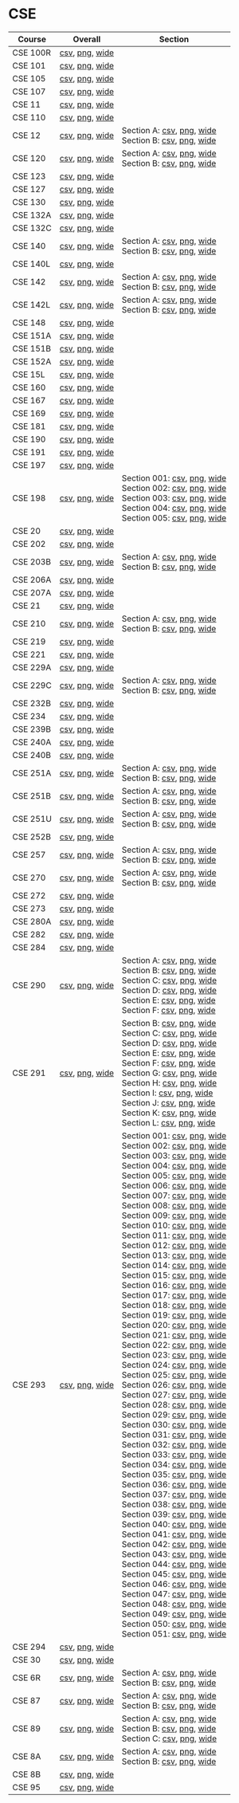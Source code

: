# CSE

| Course | Overall | Section |
| ------ | ------- | ------- |
| CSE 100R | [csv](https://github.com/UCSD-Historical-Enrollment-Data/2024Winter/blob/main/overall/CSE%20100R.csv), [png](https://raw.githubusercontent.com/UCSD-Historical-Enrollment-Data/2024Winter/main/plot_overall/CSE%20100R.png), [wide](https://raw.githubusercontent.com/UCSD-Historical-Enrollment-Data/2024Winter/main/plot_overall_wide/CSE%20100R.png) |  |
| CSE 101 | [csv](https://github.com/UCSD-Historical-Enrollment-Data/2024Winter/blob/main/overall/CSE%20101.csv), [png](https://raw.githubusercontent.com/UCSD-Historical-Enrollment-Data/2024Winter/main/plot_overall/CSE%20101.png), [wide](https://raw.githubusercontent.com/UCSD-Historical-Enrollment-Data/2024Winter/main/plot_overall_wide/CSE%20101.png) |  |
| CSE 105 | [csv](https://github.com/UCSD-Historical-Enrollment-Data/2024Winter/blob/main/overall/CSE%20105.csv), [png](https://raw.githubusercontent.com/UCSD-Historical-Enrollment-Data/2024Winter/main/plot_overall/CSE%20105.png), [wide](https://raw.githubusercontent.com/UCSD-Historical-Enrollment-Data/2024Winter/main/plot_overall_wide/CSE%20105.png) |  |
| CSE 107 | [csv](https://github.com/UCSD-Historical-Enrollment-Data/2024Winter/blob/main/overall/CSE%20107.csv), [png](https://raw.githubusercontent.com/UCSD-Historical-Enrollment-Data/2024Winter/main/plot_overall/CSE%20107.png), [wide](https://raw.githubusercontent.com/UCSD-Historical-Enrollment-Data/2024Winter/main/plot_overall_wide/CSE%20107.png) |  |
| CSE 11 | [csv](https://github.com/UCSD-Historical-Enrollment-Data/2024Winter/blob/main/overall/CSE%2011.csv), [png](https://raw.githubusercontent.com/UCSD-Historical-Enrollment-Data/2024Winter/main/plot_overall/CSE%2011.png), [wide](https://raw.githubusercontent.com/UCSD-Historical-Enrollment-Data/2024Winter/main/plot_overall_wide/CSE%2011.png) |  |
| CSE 110 | [csv](https://github.com/UCSD-Historical-Enrollment-Data/2024Winter/blob/main/overall/CSE%20110.csv), [png](https://raw.githubusercontent.com/UCSD-Historical-Enrollment-Data/2024Winter/main/plot_overall/CSE%20110.png), [wide](https://raw.githubusercontent.com/UCSD-Historical-Enrollment-Data/2024Winter/main/plot_overall_wide/CSE%20110.png) |  |
| CSE 12 | [csv](https://github.com/UCSD-Historical-Enrollment-Data/2024Winter/blob/main/overall/CSE%2012.csv), [png](https://raw.githubusercontent.com/UCSD-Historical-Enrollment-Data/2024Winter/main/plot_overall/CSE%2012.png), [wide](https://raw.githubusercontent.com/UCSD-Historical-Enrollment-Data/2024Winter/main/plot_overall_wide/CSE%2012.png) | Section A: [csv](https://github.com/UCSD-Historical-Enrollment-Data/2024Winter/blob/main/section/CSE%2012_A.csv), [png](https://raw.githubusercontent.com/UCSD-Historical-Enrollment-Data/2024Winter/main/plot_section/CSE%2012_A.png), [wide](https://raw.githubusercontent.com/UCSD-Historical-Enrollment-Data/2024Winter/main/plot_section_wide/CSE%2012_A.png)<br>Section B: [csv](https://github.com/UCSD-Historical-Enrollment-Data/2024Winter/blob/main/section/CSE%2012_B.csv), [png](https://raw.githubusercontent.com/UCSD-Historical-Enrollment-Data/2024Winter/main/plot_section/CSE%2012_B.png), [wide](https://raw.githubusercontent.com/UCSD-Historical-Enrollment-Data/2024Winter/main/plot_section_wide/CSE%2012_B.png) |
| CSE 120 | [csv](https://github.com/UCSD-Historical-Enrollment-Data/2024Winter/blob/main/overall/CSE%20120.csv), [png](https://raw.githubusercontent.com/UCSD-Historical-Enrollment-Data/2024Winter/main/plot_overall/CSE%20120.png), [wide](https://raw.githubusercontent.com/UCSD-Historical-Enrollment-Data/2024Winter/main/plot_overall_wide/CSE%20120.png) | Section A: [csv](https://github.com/UCSD-Historical-Enrollment-Data/2024Winter/blob/main/section/CSE%20120_A.csv), [png](https://raw.githubusercontent.com/UCSD-Historical-Enrollment-Data/2024Winter/main/plot_section/CSE%20120_A.png), [wide](https://raw.githubusercontent.com/UCSD-Historical-Enrollment-Data/2024Winter/main/plot_section_wide/CSE%20120_A.png)<br>Section B: [csv](https://github.com/UCSD-Historical-Enrollment-Data/2024Winter/blob/main/section/CSE%20120_B.csv), [png](https://raw.githubusercontent.com/UCSD-Historical-Enrollment-Data/2024Winter/main/plot_section/CSE%20120_B.png), [wide](https://raw.githubusercontent.com/UCSD-Historical-Enrollment-Data/2024Winter/main/plot_section_wide/CSE%20120_B.png) |
| CSE 123 | [csv](https://github.com/UCSD-Historical-Enrollment-Data/2024Winter/blob/main/overall/CSE%20123.csv), [png](https://raw.githubusercontent.com/UCSD-Historical-Enrollment-Data/2024Winter/main/plot_overall/CSE%20123.png), [wide](https://raw.githubusercontent.com/UCSD-Historical-Enrollment-Data/2024Winter/main/plot_overall_wide/CSE%20123.png) |  |
| CSE 127 | [csv](https://github.com/UCSD-Historical-Enrollment-Data/2024Winter/blob/main/overall/CSE%20127.csv), [png](https://raw.githubusercontent.com/UCSD-Historical-Enrollment-Data/2024Winter/main/plot_overall/CSE%20127.png), [wide](https://raw.githubusercontent.com/UCSD-Historical-Enrollment-Data/2024Winter/main/plot_overall_wide/CSE%20127.png) |  |
| CSE 130 | [csv](https://github.com/UCSD-Historical-Enrollment-Data/2024Winter/blob/main/overall/CSE%20130.csv), [png](https://raw.githubusercontent.com/UCSD-Historical-Enrollment-Data/2024Winter/main/plot_overall/CSE%20130.png), [wide](https://raw.githubusercontent.com/UCSD-Historical-Enrollment-Data/2024Winter/main/plot_overall_wide/CSE%20130.png) |  |
| CSE 132A | [csv](https://github.com/UCSD-Historical-Enrollment-Data/2024Winter/blob/main/overall/CSE%20132A.csv), [png](https://raw.githubusercontent.com/UCSD-Historical-Enrollment-Data/2024Winter/main/plot_overall/CSE%20132A.png), [wide](https://raw.githubusercontent.com/UCSD-Historical-Enrollment-Data/2024Winter/main/plot_overall_wide/CSE%20132A.png) |  |
| CSE 132C | [csv](https://github.com/UCSD-Historical-Enrollment-Data/2024Winter/blob/main/overall/CSE%20132C.csv), [png](https://raw.githubusercontent.com/UCSD-Historical-Enrollment-Data/2024Winter/main/plot_overall/CSE%20132C.png), [wide](https://raw.githubusercontent.com/UCSD-Historical-Enrollment-Data/2024Winter/main/plot_overall_wide/CSE%20132C.png) |  |
| CSE 140 | [csv](https://github.com/UCSD-Historical-Enrollment-Data/2024Winter/blob/main/overall/CSE%20140.csv), [png](https://raw.githubusercontent.com/UCSD-Historical-Enrollment-Data/2024Winter/main/plot_overall/CSE%20140.png), [wide](https://raw.githubusercontent.com/UCSD-Historical-Enrollment-Data/2024Winter/main/plot_overall_wide/CSE%20140.png) | Section A: [csv](https://github.com/UCSD-Historical-Enrollment-Data/2024Winter/blob/main/section/CSE%20140_A.csv), [png](https://raw.githubusercontent.com/UCSD-Historical-Enrollment-Data/2024Winter/main/plot_section/CSE%20140_A.png), [wide](https://raw.githubusercontent.com/UCSD-Historical-Enrollment-Data/2024Winter/main/plot_section_wide/CSE%20140_A.png)<br>Section B: [csv](https://github.com/UCSD-Historical-Enrollment-Data/2024Winter/blob/main/section/CSE%20140_B.csv), [png](https://raw.githubusercontent.com/UCSD-Historical-Enrollment-Data/2024Winter/main/plot_section/CSE%20140_B.png), [wide](https://raw.githubusercontent.com/UCSD-Historical-Enrollment-Data/2024Winter/main/plot_section_wide/CSE%20140_B.png) |
| CSE 140L | [csv](https://github.com/UCSD-Historical-Enrollment-Data/2024Winter/blob/main/overall/CSE%20140L.csv), [png](https://raw.githubusercontent.com/UCSD-Historical-Enrollment-Data/2024Winter/main/plot_overall/CSE%20140L.png), [wide](https://raw.githubusercontent.com/UCSD-Historical-Enrollment-Data/2024Winter/main/plot_overall_wide/CSE%20140L.png) |  |
| CSE 142 | [csv](https://github.com/UCSD-Historical-Enrollment-Data/2024Winter/blob/main/overall/CSE%20142.csv), [png](https://raw.githubusercontent.com/UCSD-Historical-Enrollment-Data/2024Winter/main/plot_overall/CSE%20142.png), [wide](https://raw.githubusercontent.com/UCSD-Historical-Enrollment-Data/2024Winter/main/plot_overall_wide/CSE%20142.png) | Section A: [csv](https://github.com/UCSD-Historical-Enrollment-Data/2024Winter/blob/main/section/CSE%20142_A.csv), [png](https://raw.githubusercontent.com/UCSD-Historical-Enrollment-Data/2024Winter/main/plot_section/CSE%20142_A.png), [wide](https://raw.githubusercontent.com/UCSD-Historical-Enrollment-Data/2024Winter/main/plot_section_wide/CSE%20142_A.png)<br>Section B: [csv](https://github.com/UCSD-Historical-Enrollment-Data/2024Winter/blob/main/section/CSE%20142_B.csv), [png](https://raw.githubusercontent.com/UCSD-Historical-Enrollment-Data/2024Winter/main/plot_section/CSE%20142_B.png), [wide](https://raw.githubusercontent.com/UCSD-Historical-Enrollment-Data/2024Winter/main/plot_section_wide/CSE%20142_B.png) |
| CSE 142L | [csv](https://github.com/UCSD-Historical-Enrollment-Data/2024Winter/blob/main/overall/CSE%20142L.csv), [png](https://raw.githubusercontent.com/UCSD-Historical-Enrollment-Data/2024Winter/main/plot_overall/CSE%20142L.png), [wide](https://raw.githubusercontent.com/UCSD-Historical-Enrollment-Data/2024Winter/main/plot_overall_wide/CSE%20142L.png) | Section A: [csv](https://github.com/UCSD-Historical-Enrollment-Data/2024Winter/blob/main/section/CSE%20142L_A.csv), [png](https://raw.githubusercontent.com/UCSD-Historical-Enrollment-Data/2024Winter/main/plot_section/CSE%20142L_A.png), [wide](https://raw.githubusercontent.com/UCSD-Historical-Enrollment-Data/2024Winter/main/plot_section_wide/CSE%20142L_A.png)<br>Section B: [csv](https://github.com/UCSD-Historical-Enrollment-Data/2024Winter/blob/main/section/CSE%20142L_B.csv), [png](https://raw.githubusercontent.com/UCSD-Historical-Enrollment-Data/2024Winter/main/plot_section/CSE%20142L_B.png), [wide](https://raw.githubusercontent.com/UCSD-Historical-Enrollment-Data/2024Winter/main/plot_section_wide/CSE%20142L_B.png) |
| CSE 148 | [csv](https://github.com/UCSD-Historical-Enrollment-Data/2024Winter/blob/main/overall/CSE%20148.csv), [png](https://raw.githubusercontent.com/UCSD-Historical-Enrollment-Data/2024Winter/main/plot_overall/CSE%20148.png), [wide](https://raw.githubusercontent.com/UCSD-Historical-Enrollment-Data/2024Winter/main/plot_overall_wide/CSE%20148.png) |  |
| CSE 151A | [csv](https://github.com/UCSD-Historical-Enrollment-Data/2024Winter/blob/main/overall/CSE%20151A.csv), [png](https://raw.githubusercontent.com/UCSD-Historical-Enrollment-Data/2024Winter/main/plot_overall/CSE%20151A.png), [wide](https://raw.githubusercontent.com/UCSD-Historical-Enrollment-Data/2024Winter/main/plot_overall_wide/CSE%20151A.png) |  |
| CSE 151B | [csv](https://github.com/UCSD-Historical-Enrollment-Data/2024Winter/blob/main/overall/CSE%20151B.csv), [png](https://raw.githubusercontent.com/UCSD-Historical-Enrollment-Data/2024Winter/main/plot_overall/CSE%20151B.png), [wide](https://raw.githubusercontent.com/UCSD-Historical-Enrollment-Data/2024Winter/main/plot_overall_wide/CSE%20151B.png) |  |
| CSE 152A | [csv](https://github.com/UCSD-Historical-Enrollment-Data/2024Winter/blob/main/overall/CSE%20152A.csv), [png](https://raw.githubusercontent.com/UCSD-Historical-Enrollment-Data/2024Winter/main/plot_overall/CSE%20152A.png), [wide](https://raw.githubusercontent.com/UCSD-Historical-Enrollment-Data/2024Winter/main/plot_overall_wide/CSE%20152A.png) |  |
| CSE 15L | [csv](https://github.com/UCSD-Historical-Enrollment-Data/2024Winter/blob/main/overall/CSE%2015L.csv), [png](https://raw.githubusercontent.com/UCSD-Historical-Enrollment-Data/2024Winter/main/plot_overall/CSE%2015L.png), [wide](https://raw.githubusercontent.com/UCSD-Historical-Enrollment-Data/2024Winter/main/plot_overall_wide/CSE%2015L.png) |  |
| CSE 160 | [csv](https://github.com/UCSD-Historical-Enrollment-Data/2024Winter/blob/main/overall/CSE%20160.csv), [png](https://raw.githubusercontent.com/UCSD-Historical-Enrollment-Data/2024Winter/main/plot_overall/CSE%20160.png), [wide](https://raw.githubusercontent.com/UCSD-Historical-Enrollment-Data/2024Winter/main/plot_overall_wide/CSE%20160.png) |  |
| CSE 167 | [csv](https://github.com/UCSD-Historical-Enrollment-Data/2024Winter/blob/main/overall/CSE%20167.csv), [png](https://raw.githubusercontent.com/UCSD-Historical-Enrollment-Data/2024Winter/main/plot_overall/CSE%20167.png), [wide](https://raw.githubusercontent.com/UCSD-Historical-Enrollment-Data/2024Winter/main/plot_overall_wide/CSE%20167.png) |  |
| CSE 169 | [csv](https://github.com/UCSD-Historical-Enrollment-Data/2024Winter/blob/main/overall/CSE%20169.csv), [png](https://raw.githubusercontent.com/UCSD-Historical-Enrollment-Data/2024Winter/main/plot_overall/CSE%20169.png), [wide](https://raw.githubusercontent.com/UCSD-Historical-Enrollment-Data/2024Winter/main/plot_overall_wide/CSE%20169.png) |  |
| CSE 181 | [csv](https://github.com/UCSD-Historical-Enrollment-Data/2024Winter/blob/main/overall/CSE%20181.csv), [png](https://raw.githubusercontent.com/UCSD-Historical-Enrollment-Data/2024Winter/main/plot_overall/CSE%20181.png), [wide](https://raw.githubusercontent.com/UCSD-Historical-Enrollment-Data/2024Winter/main/plot_overall_wide/CSE%20181.png) |  |
| CSE 190 | [csv](https://github.com/UCSD-Historical-Enrollment-Data/2024Winter/blob/main/overall/CSE%20190.csv), [png](https://raw.githubusercontent.com/UCSD-Historical-Enrollment-Data/2024Winter/main/plot_overall/CSE%20190.png), [wide](https://raw.githubusercontent.com/UCSD-Historical-Enrollment-Data/2024Winter/main/plot_overall_wide/CSE%20190.png) |  |
| CSE 191 | [csv](https://github.com/UCSD-Historical-Enrollment-Data/2024Winter/blob/main/overall/CSE%20191.csv), [png](https://raw.githubusercontent.com/UCSD-Historical-Enrollment-Data/2024Winter/main/plot_overall/CSE%20191.png), [wide](https://raw.githubusercontent.com/UCSD-Historical-Enrollment-Data/2024Winter/main/plot_overall_wide/CSE%20191.png) |  |
| CSE 197 | [csv](https://github.com/UCSD-Historical-Enrollment-Data/2024Winter/blob/main/overall/CSE%20197.csv), [png](https://raw.githubusercontent.com/UCSD-Historical-Enrollment-Data/2024Winter/main/plot_overall/CSE%20197.png), [wide](https://raw.githubusercontent.com/UCSD-Historical-Enrollment-Data/2024Winter/main/plot_overall_wide/CSE%20197.png) |  |
| CSE 198 | [csv](https://github.com/UCSD-Historical-Enrollment-Data/2024Winter/blob/main/overall/CSE%20198.csv), [png](https://raw.githubusercontent.com/UCSD-Historical-Enrollment-Data/2024Winter/main/plot_overall/CSE%20198.png), [wide](https://raw.githubusercontent.com/UCSD-Historical-Enrollment-Data/2024Winter/main/plot_overall_wide/CSE%20198.png) | Section 001: [csv](https://github.com/UCSD-Historical-Enrollment-Data/2024Winter/blob/main/section/CSE%20198_001.csv), [png](https://raw.githubusercontent.com/UCSD-Historical-Enrollment-Data/2024Winter/main/plot_section/CSE%20198_001.png), [wide](https://raw.githubusercontent.com/UCSD-Historical-Enrollment-Data/2024Winter/main/plot_section_wide/CSE%20198_001.png)<br>Section 002: [csv](https://github.com/UCSD-Historical-Enrollment-Data/2024Winter/blob/main/section/CSE%20198_002.csv), [png](https://raw.githubusercontent.com/UCSD-Historical-Enrollment-Data/2024Winter/main/plot_section/CSE%20198_002.png), [wide](https://raw.githubusercontent.com/UCSD-Historical-Enrollment-Data/2024Winter/main/plot_section_wide/CSE%20198_002.png)<br>Section 003: [csv](https://github.com/UCSD-Historical-Enrollment-Data/2024Winter/blob/main/section/CSE%20198_003.csv), [png](https://raw.githubusercontent.com/UCSD-Historical-Enrollment-Data/2024Winter/main/plot_section/CSE%20198_003.png), [wide](https://raw.githubusercontent.com/UCSD-Historical-Enrollment-Data/2024Winter/main/plot_section_wide/CSE%20198_003.png)<br>Section 004: [csv](https://github.com/UCSD-Historical-Enrollment-Data/2024Winter/blob/main/section/CSE%20198_004.csv), [png](https://raw.githubusercontent.com/UCSD-Historical-Enrollment-Data/2024Winter/main/plot_section/CSE%20198_004.png), [wide](https://raw.githubusercontent.com/UCSD-Historical-Enrollment-Data/2024Winter/main/plot_section_wide/CSE%20198_004.png)<br>Section 005: [csv](https://github.com/UCSD-Historical-Enrollment-Data/2024Winter/blob/main/section/CSE%20198_005.csv), [png](https://raw.githubusercontent.com/UCSD-Historical-Enrollment-Data/2024Winter/main/plot_section/CSE%20198_005.png), [wide](https://raw.githubusercontent.com/UCSD-Historical-Enrollment-Data/2024Winter/main/plot_section_wide/CSE%20198_005.png) |
| CSE 20 | [csv](https://github.com/UCSD-Historical-Enrollment-Data/2024Winter/blob/main/overall/CSE%2020.csv), [png](https://raw.githubusercontent.com/UCSD-Historical-Enrollment-Data/2024Winter/main/plot_overall/CSE%2020.png), [wide](https://raw.githubusercontent.com/UCSD-Historical-Enrollment-Data/2024Winter/main/plot_overall_wide/CSE%2020.png) |  |
| CSE 202 | [csv](https://github.com/UCSD-Historical-Enrollment-Data/2024Winter/blob/main/overall/CSE%20202.csv), [png](https://raw.githubusercontent.com/UCSD-Historical-Enrollment-Data/2024Winter/main/plot_overall/CSE%20202.png), [wide](https://raw.githubusercontent.com/UCSD-Historical-Enrollment-Data/2024Winter/main/plot_overall_wide/CSE%20202.png) |  |
| CSE 203B | [csv](https://github.com/UCSD-Historical-Enrollment-Data/2024Winter/blob/main/overall/CSE%20203B.csv), [png](https://raw.githubusercontent.com/UCSD-Historical-Enrollment-Data/2024Winter/main/plot_overall/CSE%20203B.png), [wide](https://raw.githubusercontent.com/UCSD-Historical-Enrollment-Data/2024Winter/main/plot_overall_wide/CSE%20203B.png) | Section A: [csv](https://github.com/UCSD-Historical-Enrollment-Data/2024Winter/blob/main/section/CSE%20203B_A.csv), [png](https://raw.githubusercontent.com/UCSD-Historical-Enrollment-Data/2024Winter/main/plot_section/CSE%20203B_A.png), [wide](https://raw.githubusercontent.com/UCSD-Historical-Enrollment-Data/2024Winter/main/plot_section_wide/CSE%20203B_A.png)<br>Section B: [csv](https://github.com/UCSD-Historical-Enrollment-Data/2024Winter/blob/main/section/CSE%20203B_B.csv), [png](https://raw.githubusercontent.com/UCSD-Historical-Enrollment-Data/2024Winter/main/plot_section/CSE%20203B_B.png), [wide](https://raw.githubusercontent.com/UCSD-Historical-Enrollment-Data/2024Winter/main/plot_section_wide/CSE%20203B_B.png) |
| CSE 206A | [csv](https://github.com/UCSD-Historical-Enrollment-Data/2024Winter/blob/main/overall/CSE%20206A.csv), [png](https://raw.githubusercontent.com/UCSD-Historical-Enrollment-Data/2024Winter/main/plot_overall/CSE%20206A.png), [wide](https://raw.githubusercontent.com/UCSD-Historical-Enrollment-Data/2024Winter/main/plot_overall_wide/CSE%20206A.png) |  |
| CSE 207A | [csv](https://github.com/UCSD-Historical-Enrollment-Data/2024Winter/blob/main/overall/CSE%20207A.csv), [png](https://raw.githubusercontent.com/UCSD-Historical-Enrollment-Data/2024Winter/main/plot_overall/CSE%20207A.png), [wide](https://raw.githubusercontent.com/UCSD-Historical-Enrollment-Data/2024Winter/main/plot_overall_wide/CSE%20207A.png) |  |
| CSE 21 | [csv](https://github.com/UCSD-Historical-Enrollment-Data/2024Winter/blob/main/overall/CSE%2021.csv), [png](https://raw.githubusercontent.com/UCSD-Historical-Enrollment-Data/2024Winter/main/plot_overall/CSE%2021.png), [wide](https://raw.githubusercontent.com/UCSD-Historical-Enrollment-Data/2024Winter/main/plot_overall_wide/CSE%2021.png) |  |
| CSE 210 | [csv](https://github.com/UCSD-Historical-Enrollment-Data/2024Winter/blob/main/overall/CSE%20210.csv), [png](https://raw.githubusercontent.com/UCSD-Historical-Enrollment-Data/2024Winter/main/plot_overall/CSE%20210.png), [wide](https://raw.githubusercontent.com/UCSD-Historical-Enrollment-Data/2024Winter/main/plot_overall_wide/CSE%20210.png) | Section A: [csv](https://github.com/UCSD-Historical-Enrollment-Data/2024Winter/blob/main/section/CSE%20210_A.csv), [png](https://raw.githubusercontent.com/UCSD-Historical-Enrollment-Data/2024Winter/main/plot_section/CSE%20210_A.png), [wide](https://raw.githubusercontent.com/UCSD-Historical-Enrollment-Data/2024Winter/main/plot_section_wide/CSE%20210_A.png)<br>Section B: [csv](https://github.com/UCSD-Historical-Enrollment-Data/2024Winter/blob/main/section/CSE%20210_B.csv), [png](https://raw.githubusercontent.com/UCSD-Historical-Enrollment-Data/2024Winter/main/plot_section/CSE%20210_B.png), [wide](https://raw.githubusercontent.com/UCSD-Historical-Enrollment-Data/2024Winter/main/plot_section_wide/CSE%20210_B.png) |
| CSE 219 | [csv](https://github.com/UCSD-Historical-Enrollment-Data/2024Winter/blob/main/overall/CSE%20219.csv), [png](https://raw.githubusercontent.com/UCSD-Historical-Enrollment-Data/2024Winter/main/plot_overall/CSE%20219.png), [wide](https://raw.githubusercontent.com/UCSD-Historical-Enrollment-Data/2024Winter/main/plot_overall_wide/CSE%20219.png) |  |
| CSE 221 | [csv](https://github.com/UCSD-Historical-Enrollment-Data/2024Winter/blob/main/overall/CSE%20221.csv), [png](https://raw.githubusercontent.com/UCSD-Historical-Enrollment-Data/2024Winter/main/plot_overall/CSE%20221.png), [wide](https://raw.githubusercontent.com/UCSD-Historical-Enrollment-Data/2024Winter/main/plot_overall_wide/CSE%20221.png) |  |
| CSE 229A | [csv](https://github.com/UCSD-Historical-Enrollment-Data/2024Winter/blob/main/overall/CSE%20229A.csv), [png](https://raw.githubusercontent.com/UCSD-Historical-Enrollment-Data/2024Winter/main/plot_overall/CSE%20229A.png), [wide](https://raw.githubusercontent.com/UCSD-Historical-Enrollment-Data/2024Winter/main/plot_overall_wide/CSE%20229A.png) |  |
| CSE 229C | [csv](https://github.com/UCSD-Historical-Enrollment-Data/2024Winter/blob/main/overall/CSE%20229C.csv), [png](https://raw.githubusercontent.com/UCSD-Historical-Enrollment-Data/2024Winter/main/plot_overall/CSE%20229C.png), [wide](https://raw.githubusercontent.com/UCSD-Historical-Enrollment-Data/2024Winter/main/plot_overall_wide/CSE%20229C.png) | Section A: [csv](https://github.com/UCSD-Historical-Enrollment-Data/2024Winter/blob/main/section/CSE%20229C_A.csv), [png](https://raw.githubusercontent.com/UCSD-Historical-Enrollment-Data/2024Winter/main/plot_section/CSE%20229C_A.png), [wide](https://raw.githubusercontent.com/UCSD-Historical-Enrollment-Data/2024Winter/main/plot_section_wide/CSE%20229C_A.png)<br>Section B: [csv](https://github.com/UCSD-Historical-Enrollment-Data/2024Winter/blob/main/section/CSE%20229C_B.csv), [png](https://raw.githubusercontent.com/UCSD-Historical-Enrollment-Data/2024Winter/main/plot_section/CSE%20229C_B.png), [wide](https://raw.githubusercontent.com/UCSD-Historical-Enrollment-Data/2024Winter/main/plot_section_wide/CSE%20229C_B.png) |
| CSE 232B | [csv](https://github.com/UCSD-Historical-Enrollment-Data/2024Winter/blob/main/overall/CSE%20232B.csv), [png](https://raw.githubusercontent.com/UCSD-Historical-Enrollment-Data/2024Winter/main/plot_overall/CSE%20232B.png), [wide](https://raw.githubusercontent.com/UCSD-Historical-Enrollment-Data/2024Winter/main/plot_overall_wide/CSE%20232B.png) |  |
| CSE 234 | [csv](https://github.com/UCSD-Historical-Enrollment-Data/2024Winter/blob/main/overall/CSE%20234.csv), [png](https://raw.githubusercontent.com/UCSD-Historical-Enrollment-Data/2024Winter/main/plot_overall/CSE%20234.png), [wide](https://raw.githubusercontent.com/UCSD-Historical-Enrollment-Data/2024Winter/main/plot_overall_wide/CSE%20234.png) |  |
| CSE 239B | [csv](https://github.com/UCSD-Historical-Enrollment-Data/2024Winter/blob/main/overall/CSE%20239B.csv), [png](https://raw.githubusercontent.com/UCSD-Historical-Enrollment-Data/2024Winter/main/plot_overall/CSE%20239B.png), [wide](https://raw.githubusercontent.com/UCSD-Historical-Enrollment-Data/2024Winter/main/plot_overall_wide/CSE%20239B.png) |  |
| CSE 240A | [csv](https://github.com/UCSD-Historical-Enrollment-Data/2024Winter/blob/main/overall/CSE%20240A.csv), [png](https://raw.githubusercontent.com/UCSD-Historical-Enrollment-Data/2024Winter/main/plot_overall/CSE%20240A.png), [wide](https://raw.githubusercontent.com/UCSD-Historical-Enrollment-Data/2024Winter/main/plot_overall_wide/CSE%20240A.png) |  |
| CSE 240B | [csv](https://github.com/UCSD-Historical-Enrollment-Data/2024Winter/blob/main/overall/CSE%20240B.csv), [png](https://raw.githubusercontent.com/UCSD-Historical-Enrollment-Data/2024Winter/main/plot_overall/CSE%20240B.png), [wide](https://raw.githubusercontent.com/UCSD-Historical-Enrollment-Data/2024Winter/main/plot_overall_wide/CSE%20240B.png) |  |
| CSE 251A | [csv](https://github.com/UCSD-Historical-Enrollment-Data/2024Winter/blob/main/overall/CSE%20251A.csv), [png](https://raw.githubusercontent.com/UCSD-Historical-Enrollment-Data/2024Winter/main/plot_overall/CSE%20251A.png), [wide](https://raw.githubusercontent.com/UCSD-Historical-Enrollment-Data/2024Winter/main/plot_overall_wide/CSE%20251A.png) | Section A: [csv](https://github.com/UCSD-Historical-Enrollment-Data/2024Winter/blob/main/section/CSE%20251A_A.csv), [png](https://raw.githubusercontent.com/UCSD-Historical-Enrollment-Data/2024Winter/main/plot_section/CSE%20251A_A.png), [wide](https://raw.githubusercontent.com/UCSD-Historical-Enrollment-Data/2024Winter/main/plot_section_wide/CSE%20251A_A.png)<br>Section B: [csv](https://github.com/UCSD-Historical-Enrollment-Data/2024Winter/blob/main/section/CSE%20251A_B.csv), [png](https://raw.githubusercontent.com/UCSD-Historical-Enrollment-Data/2024Winter/main/plot_section/CSE%20251A_B.png), [wide](https://raw.githubusercontent.com/UCSD-Historical-Enrollment-Data/2024Winter/main/plot_section_wide/CSE%20251A_B.png) |
| CSE 251B | [csv](https://github.com/UCSD-Historical-Enrollment-Data/2024Winter/blob/main/overall/CSE%20251B.csv), [png](https://raw.githubusercontent.com/UCSD-Historical-Enrollment-Data/2024Winter/main/plot_overall/CSE%20251B.png), [wide](https://raw.githubusercontent.com/UCSD-Historical-Enrollment-Data/2024Winter/main/plot_overall_wide/CSE%20251B.png) | Section A: [csv](https://github.com/UCSD-Historical-Enrollment-Data/2024Winter/blob/main/section/CSE%20251B_A.csv), [png](https://raw.githubusercontent.com/UCSD-Historical-Enrollment-Data/2024Winter/main/plot_section/CSE%20251B_A.png), [wide](https://raw.githubusercontent.com/UCSD-Historical-Enrollment-Data/2024Winter/main/plot_section_wide/CSE%20251B_A.png)<br>Section B: [csv](https://github.com/UCSD-Historical-Enrollment-Data/2024Winter/blob/main/section/CSE%20251B_B.csv), [png](https://raw.githubusercontent.com/UCSD-Historical-Enrollment-Data/2024Winter/main/plot_section/CSE%20251B_B.png), [wide](https://raw.githubusercontent.com/UCSD-Historical-Enrollment-Data/2024Winter/main/plot_section_wide/CSE%20251B_B.png) |
| CSE 251U | [csv](https://github.com/UCSD-Historical-Enrollment-Data/2024Winter/blob/main/overall/CSE%20251U.csv), [png](https://raw.githubusercontent.com/UCSD-Historical-Enrollment-Data/2024Winter/main/plot_overall/CSE%20251U.png), [wide](https://raw.githubusercontent.com/UCSD-Historical-Enrollment-Data/2024Winter/main/plot_overall_wide/CSE%20251U.png) | Section A: [csv](https://github.com/UCSD-Historical-Enrollment-Data/2024Winter/blob/main/section/CSE%20251U_A.csv), [png](https://raw.githubusercontent.com/UCSD-Historical-Enrollment-Data/2024Winter/main/plot_section/CSE%20251U_A.png), [wide](https://raw.githubusercontent.com/UCSD-Historical-Enrollment-Data/2024Winter/main/plot_section_wide/CSE%20251U_A.png)<br>Section B: [csv](https://github.com/UCSD-Historical-Enrollment-Data/2024Winter/blob/main/section/CSE%20251U_B.csv), [png](https://raw.githubusercontent.com/UCSD-Historical-Enrollment-Data/2024Winter/main/plot_section/CSE%20251U_B.png), [wide](https://raw.githubusercontent.com/UCSD-Historical-Enrollment-Data/2024Winter/main/plot_section_wide/CSE%20251U_B.png) |
| CSE 252B | [csv](https://github.com/UCSD-Historical-Enrollment-Data/2024Winter/blob/main/overall/CSE%20252B.csv), [png](https://raw.githubusercontent.com/UCSD-Historical-Enrollment-Data/2024Winter/main/plot_overall/CSE%20252B.png), [wide](https://raw.githubusercontent.com/UCSD-Historical-Enrollment-Data/2024Winter/main/plot_overall_wide/CSE%20252B.png) |  |
| CSE 257 | [csv](https://github.com/UCSD-Historical-Enrollment-Data/2024Winter/blob/main/overall/CSE%20257.csv), [png](https://raw.githubusercontent.com/UCSD-Historical-Enrollment-Data/2024Winter/main/plot_overall/CSE%20257.png), [wide](https://raw.githubusercontent.com/UCSD-Historical-Enrollment-Data/2024Winter/main/plot_overall_wide/CSE%20257.png) | Section A: [csv](https://github.com/UCSD-Historical-Enrollment-Data/2024Winter/blob/main/section/CSE%20257_A.csv), [png](https://raw.githubusercontent.com/UCSD-Historical-Enrollment-Data/2024Winter/main/plot_section/CSE%20257_A.png), [wide](https://raw.githubusercontent.com/UCSD-Historical-Enrollment-Data/2024Winter/main/plot_section_wide/CSE%20257_A.png)<br>Section B: [csv](https://github.com/UCSD-Historical-Enrollment-Data/2024Winter/blob/main/section/CSE%20257_B.csv), [png](https://raw.githubusercontent.com/UCSD-Historical-Enrollment-Data/2024Winter/main/plot_section/CSE%20257_B.png), [wide](https://raw.githubusercontent.com/UCSD-Historical-Enrollment-Data/2024Winter/main/plot_section_wide/CSE%20257_B.png) |
| CSE 270 | [csv](https://github.com/UCSD-Historical-Enrollment-Data/2024Winter/blob/main/overall/CSE%20270.csv), [png](https://raw.githubusercontent.com/UCSD-Historical-Enrollment-Data/2024Winter/main/plot_overall/CSE%20270.png), [wide](https://raw.githubusercontent.com/UCSD-Historical-Enrollment-Data/2024Winter/main/plot_overall_wide/CSE%20270.png) | Section A: [csv](https://github.com/UCSD-Historical-Enrollment-Data/2024Winter/blob/main/section/CSE%20270_A.csv), [png](https://raw.githubusercontent.com/UCSD-Historical-Enrollment-Data/2024Winter/main/plot_section/CSE%20270_A.png), [wide](https://raw.githubusercontent.com/UCSD-Historical-Enrollment-Data/2024Winter/main/plot_section_wide/CSE%20270_A.png)<br>Section B: [csv](https://github.com/UCSD-Historical-Enrollment-Data/2024Winter/blob/main/section/CSE%20270_B.csv), [png](https://raw.githubusercontent.com/UCSD-Historical-Enrollment-Data/2024Winter/main/plot_section/CSE%20270_B.png), [wide](https://raw.githubusercontent.com/UCSD-Historical-Enrollment-Data/2024Winter/main/plot_section_wide/CSE%20270_B.png) |
| CSE 272 | [csv](https://github.com/UCSD-Historical-Enrollment-Data/2024Winter/blob/main/overall/CSE%20272.csv), [png](https://raw.githubusercontent.com/UCSD-Historical-Enrollment-Data/2024Winter/main/plot_overall/CSE%20272.png), [wide](https://raw.githubusercontent.com/UCSD-Historical-Enrollment-Data/2024Winter/main/plot_overall_wide/CSE%20272.png) |  |
| CSE 273 | [csv](https://github.com/UCSD-Historical-Enrollment-Data/2024Winter/blob/main/overall/CSE%20273.csv), [png](https://raw.githubusercontent.com/UCSD-Historical-Enrollment-Data/2024Winter/main/plot_overall/CSE%20273.png), [wide](https://raw.githubusercontent.com/UCSD-Historical-Enrollment-Data/2024Winter/main/plot_overall_wide/CSE%20273.png) |  |
| CSE 280A | [csv](https://github.com/UCSD-Historical-Enrollment-Data/2024Winter/blob/main/overall/CSE%20280A.csv), [png](https://raw.githubusercontent.com/UCSD-Historical-Enrollment-Data/2024Winter/main/plot_overall/CSE%20280A.png), [wide](https://raw.githubusercontent.com/UCSD-Historical-Enrollment-Data/2024Winter/main/plot_overall_wide/CSE%20280A.png) |  |
| CSE 282 | [csv](https://github.com/UCSD-Historical-Enrollment-Data/2024Winter/blob/main/overall/CSE%20282.csv), [png](https://raw.githubusercontent.com/UCSD-Historical-Enrollment-Data/2024Winter/main/plot_overall/CSE%20282.png), [wide](https://raw.githubusercontent.com/UCSD-Historical-Enrollment-Data/2024Winter/main/plot_overall_wide/CSE%20282.png) |  |
| CSE 284 | [csv](https://github.com/UCSD-Historical-Enrollment-Data/2024Winter/blob/main/overall/CSE%20284.csv), [png](https://raw.githubusercontent.com/UCSD-Historical-Enrollment-Data/2024Winter/main/plot_overall/CSE%20284.png), [wide](https://raw.githubusercontent.com/UCSD-Historical-Enrollment-Data/2024Winter/main/plot_overall_wide/CSE%20284.png) |  |
| CSE 290 | [csv](https://github.com/UCSD-Historical-Enrollment-Data/2024Winter/blob/main/overall/CSE%20290.csv), [png](https://raw.githubusercontent.com/UCSD-Historical-Enrollment-Data/2024Winter/main/plot_overall/CSE%20290.png), [wide](https://raw.githubusercontent.com/UCSD-Historical-Enrollment-Data/2024Winter/main/plot_overall_wide/CSE%20290.png) | Section A: [csv](https://github.com/UCSD-Historical-Enrollment-Data/2024Winter/blob/main/section/CSE%20290_A.csv), [png](https://raw.githubusercontent.com/UCSD-Historical-Enrollment-Data/2024Winter/main/plot_section/CSE%20290_A.png), [wide](https://raw.githubusercontent.com/UCSD-Historical-Enrollment-Data/2024Winter/main/plot_section_wide/CSE%20290_A.png)<br>Section B: [csv](https://github.com/UCSD-Historical-Enrollment-Data/2024Winter/blob/main/section/CSE%20290_B.csv), [png](https://raw.githubusercontent.com/UCSD-Historical-Enrollment-Data/2024Winter/main/plot_section/CSE%20290_B.png), [wide](https://raw.githubusercontent.com/UCSD-Historical-Enrollment-Data/2024Winter/main/plot_section_wide/CSE%20290_B.png)<br>Section C: [csv](https://github.com/UCSD-Historical-Enrollment-Data/2024Winter/blob/main/section/CSE%20290_C.csv), [png](https://raw.githubusercontent.com/UCSD-Historical-Enrollment-Data/2024Winter/main/plot_section/CSE%20290_C.png), [wide](https://raw.githubusercontent.com/UCSD-Historical-Enrollment-Data/2024Winter/main/plot_section_wide/CSE%20290_C.png)<br>Section D: [csv](https://github.com/UCSD-Historical-Enrollment-Data/2024Winter/blob/main/section/CSE%20290_D.csv), [png](https://raw.githubusercontent.com/UCSD-Historical-Enrollment-Data/2024Winter/main/plot_section/CSE%20290_D.png), [wide](https://raw.githubusercontent.com/UCSD-Historical-Enrollment-Data/2024Winter/main/plot_section_wide/CSE%20290_D.png)<br>Section E: [csv](https://github.com/UCSD-Historical-Enrollment-Data/2024Winter/blob/main/section/CSE%20290_E.csv), [png](https://raw.githubusercontent.com/UCSD-Historical-Enrollment-Data/2024Winter/main/plot_section/CSE%20290_E.png), [wide](https://raw.githubusercontent.com/UCSD-Historical-Enrollment-Data/2024Winter/main/plot_section_wide/CSE%20290_E.png)<br>Section F: [csv](https://github.com/UCSD-Historical-Enrollment-Data/2024Winter/blob/main/section/CSE%20290_F.csv), [png](https://raw.githubusercontent.com/UCSD-Historical-Enrollment-Data/2024Winter/main/plot_section/CSE%20290_F.png), [wide](https://raw.githubusercontent.com/UCSD-Historical-Enrollment-Data/2024Winter/main/plot_section_wide/CSE%20290_F.png) |
| CSE 291 | [csv](https://github.com/UCSD-Historical-Enrollment-Data/2024Winter/blob/main/overall/CSE%20291.csv), [png](https://raw.githubusercontent.com/UCSD-Historical-Enrollment-Data/2024Winter/main/plot_overall/CSE%20291.png), [wide](https://raw.githubusercontent.com/UCSD-Historical-Enrollment-Data/2024Winter/main/plot_overall_wide/CSE%20291.png) | Section B: [csv](https://github.com/UCSD-Historical-Enrollment-Data/2024Winter/blob/main/section/CSE%20291_B.csv), [png](https://raw.githubusercontent.com/UCSD-Historical-Enrollment-Data/2024Winter/main/plot_section/CSE%20291_B.png), [wide](https://raw.githubusercontent.com/UCSD-Historical-Enrollment-Data/2024Winter/main/plot_section_wide/CSE%20291_B.png)<br>Section C: [csv](https://github.com/UCSD-Historical-Enrollment-Data/2024Winter/blob/main/section/CSE%20291_C.csv), [png](https://raw.githubusercontent.com/UCSD-Historical-Enrollment-Data/2024Winter/main/plot_section/CSE%20291_C.png), [wide](https://raw.githubusercontent.com/UCSD-Historical-Enrollment-Data/2024Winter/main/plot_section_wide/CSE%20291_C.png)<br>Section D: [csv](https://github.com/UCSD-Historical-Enrollment-Data/2024Winter/blob/main/section/CSE%20291_D.csv), [png](https://raw.githubusercontent.com/UCSD-Historical-Enrollment-Data/2024Winter/main/plot_section/CSE%20291_D.png), [wide](https://raw.githubusercontent.com/UCSD-Historical-Enrollment-Data/2024Winter/main/plot_section_wide/CSE%20291_D.png)<br>Section E: [csv](https://github.com/UCSD-Historical-Enrollment-Data/2024Winter/blob/main/section/CSE%20291_E.csv), [png](https://raw.githubusercontent.com/UCSD-Historical-Enrollment-Data/2024Winter/main/plot_section/CSE%20291_E.png), [wide](https://raw.githubusercontent.com/UCSD-Historical-Enrollment-Data/2024Winter/main/plot_section_wide/CSE%20291_E.png)<br>Section F: [csv](https://github.com/UCSD-Historical-Enrollment-Data/2024Winter/blob/main/section/CSE%20291_F.csv), [png](https://raw.githubusercontent.com/UCSD-Historical-Enrollment-Data/2024Winter/main/plot_section/CSE%20291_F.png), [wide](https://raw.githubusercontent.com/UCSD-Historical-Enrollment-Data/2024Winter/main/plot_section_wide/CSE%20291_F.png)<br>Section G: [csv](https://github.com/UCSD-Historical-Enrollment-Data/2024Winter/blob/main/section/CSE%20291_G.csv), [png](https://raw.githubusercontent.com/UCSD-Historical-Enrollment-Data/2024Winter/main/plot_section/CSE%20291_G.png), [wide](https://raw.githubusercontent.com/UCSD-Historical-Enrollment-Data/2024Winter/main/plot_section_wide/CSE%20291_G.png)<br>Section H: [csv](https://github.com/UCSD-Historical-Enrollment-Data/2024Winter/blob/main/section/CSE%20291_H.csv), [png](https://raw.githubusercontent.com/UCSD-Historical-Enrollment-Data/2024Winter/main/plot_section/CSE%20291_H.png), [wide](https://raw.githubusercontent.com/UCSD-Historical-Enrollment-Data/2024Winter/main/plot_section_wide/CSE%20291_H.png)<br>Section I: [csv](https://github.com/UCSD-Historical-Enrollment-Data/2024Winter/blob/main/section/CSE%20291_I.csv), [png](https://raw.githubusercontent.com/UCSD-Historical-Enrollment-Data/2024Winter/main/plot_section/CSE%20291_I.png), [wide](https://raw.githubusercontent.com/UCSD-Historical-Enrollment-Data/2024Winter/main/plot_section_wide/CSE%20291_I.png)<br>Section J: [csv](https://github.com/UCSD-Historical-Enrollment-Data/2024Winter/blob/main/section/CSE%20291_J.csv), [png](https://raw.githubusercontent.com/UCSD-Historical-Enrollment-Data/2024Winter/main/plot_section/CSE%20291_J.png), [wide](https://raw.githubusercontent.com/UCSD-Historical-Enrollment-Data/2024Winter/main/plot_section_wide/CSE%20291_J.png)<br>Section K: [csv](https://github.com/UCSD-Historical-Enrollment-Data/2024Winter/blob/main/section/CSE%20291_K.csv), [png](https://raw.githubusercontent.com/UCSD-Historical-Enrollment-Data/2024Winter/main/plot_section/CSE%20291_K.png), [wide](https://raw.githubusercontent.com/UCSD-Historical-Enrollment-Data/2024Winter/main/plot_section_wide/CSE%20291_K.png)<br>Section L: [csv](https://github.com/UCSD-Historical-Enrollment-Data/2024Winter/blob/main/section/CSE%20291_L.csv), [png](https://raw.githubusercontent.com/UCSD-Historical-Enrollment-Data/2024Winter/main/plot_section/CSE%20291_L.png), [wide](https://raw.githubusercontent.com/UCSD-Historical-Enrollment-Data/2024Winter/main/plot_section_wide/CSE%20291_L.png) |
| CSE 293 | [csv](https://github.com/UCSD-Historical-Enrollment-Data/2024Winter/blob/main/overall/CSE%20293.csv), [png](https://raw.githubusercontent.com/UCSD-Historical-Enrollment-Data/2024Winter/main/plot_overall/CSE%20293.png), [wide](https://raw.githubusercontent.com/UCSD-Historical-Enrollment-Data/2024Winter/main/plot_overall_wide/CSE%20293.png) | Section 001: [csv](https://github.com/UCSD-Historical-Enrollment-Data/2024Winter/blob/main/section/CSE%20293_001.csv), [png](https://raw.githubusercontent.com/UCSD-Historical-Enrollment-Data/2024Winter/main/plot_section/CSE%20293_001.png), [wide](https://raw.githubusercontent.com/UCSD-Historical-Enrollment-Data/2024Winter/main/plot_section_wide/CSE%20293_001.png)<br>Section 002: [csv](https://github.com/UCSD-Historical-Enrollment-Data/2024Winter/blob/main/section/CSE%20293_002.csv), [png](https://raw.githubusercontent.com/UCSD-Historical-Enrollment-Data/2024Winter/main/plot_section/CSE%20293_002.png), [wide](https://raw.githubusercontent.com/UCSD-Historical-Enrollment-Data/2024Winter/main/plot_section_wide/CSE%20293_002.png)<br>Section 003: [csv](https://github.com/UCSD-Historical-Enrollment-Data/2024Winter/blob/main/section/CSE%20293_003.csv), [png](https://raw.githubusercontent.com/UCSD-Historical-Enrollment-Data/2024Winter/main/plot_section/CSE%20293_003.png), [wide](https://raw.githubusercontent.com/UCSD-Historical-Enrollment-Data/2024Winter/main/plot_section_wide/CSE%20293_003.png)<br>Section 004: [csv](https://github.com/UCSD-Historical-Enrollment-Data/2024Winter/blob/main/section/CSE%20293_004.csv), [png](https://raw.githubusercontent.com/UCSD-Historical-Enrollment-Data/2024Winter/main/plot_section/CSE%20293_004.png), [wide](https://raw.githubusercontent.com/UCSD-Historical-Enrollment-Data/2024Winter/main/plot_section_wide/CSE%20293_004.png)<br>Section 005: [csv](https://github.com/UCSD-Historical-Enrollment-Data/2024Winter/blob/main/section/CSE%20293_005.csv), [png](https://raw.githubusercontent.com/UCSD-Historical-Enrollment-Data/2024Winter/main/plot_section/CSE%20293_005.png), [wide](https://raw.githubusercontent.com/UCSD-Historical-Enrollment-Data/2024Winter/main/plot_section_wide/CSE%20293_005.png)<br>Section 006: [csv](https://github.com/UCSD-Historical-Enrollment-Data/2024Winter/blob/main/section/CSE%20293_006.csv), [png](https://raw.githubusercontent.com/UCSD-Historical-Enrollment-Data/2024Winter/main/plot_section/CSE%20293_006.png), [wide](https://raw.githubusercontent.com/UCSD-Historical-Enrollment-Data/2024Winter/main/plot_section_wide/CSE%20293_006.png)<br>Section 007: [csv](https://github.com/UCSD-Historical-Enrollment-Data/2024Winter/blob/main/section/CSE%20293_007.csv), [png](https://raw.githubusercontent.com/UCSD-Historical-Enrollment-Data/2024Winter/main/plot_section/CSE%20293_007.png), [wide](https://raw.githubusercontent.com/UCSD-Historical-Enrollment-Data/2024Winter/main/plot_section_wide/CSE%20293_007.png)<br>Section 008: [csv](https://github.com/UCSD-Historical-Enrollment-Data/2024Winter/blob/main/section/CSE%20293_008.csv), [png](https://raw.githubusercontent.com/UCSD-Historical-Enrollment-Data/2024Winter/main/plot_section/CSE%20293_008.png), [wide](https://raw.githubusercontent.com/UCSD-Historical-Enrollment-Data/2024Winter/main/plot_section_wide/CSE%20293_008.png)<br>Section 009: [csv](https://github.com/UCSD-Historical-Enrollment-Data/2024Winter/blob/main/section/CSE%20293_009.csv), [png](https://raw.githubusercontent.com/UCSD-Historical-Enrollment-Data/2024Winter/main/plot_section/CSE%20293_009.png), [wide](https://raw.githubusercontent.com/UCSD-Historical-Enrollment-Data/2024Winter/main/plot_section_wide/CSE%20293_009.png)<br>Section 010: [csv](https://github.com/UCSD-Historical-Enrollment-Data/2024Winter/blob/main/section/CSE%20293_010.csv), [png](https://raw.githubusercontent.com/UCSD-Historical-Enrollment-Data/2024Winter/main/plot_section/CSE%20293_010.png), [wide](https://raw.githubusercontent.com/UCSD-Historical-Enrollment-Data/2024Winter/main/plot_section_wide/CSE%20293_010.png)<br>Section 011: [csv](https://github.com/UCSD-Historical-Enrollment-Data/2024Winter/blob/main/section/CSE%20293_011.csv), [png](https://raw.githubusercontent.com/UCSD-Historical-Enrollment-Data/2024Winter/main/plot_section/CSE%20293_011.png), [wide](https://raw.githubusercontent.com/UCSD-Historical-Enrollment-Data/2024Winter/main/plot_section_wide/CSE%20293_011.png)<br>Section 012: [csv](https://github.com/UCSD-Historical-Enrollment-Data/2024Winter/blob/main/section/CSE%20293_012.csv), [png](https://raw.githubusercontent.com/UCSD-Historical-Enrollment-Data/2024Winter/main/plot_section/CSE%20293_012.png), [wide](https://raw.githubusercontent.com/UCSD-Historical-Enrollment-Data/2024Winter/main/plot_section_wide/CSE%20293_012.png)<br>Section 013: [csv](https://github.com/UCSD-Historical-Enrollment-Data/2024Winter/blob/main/section/CSE%20293_013.csv), [png](https://raw.githubusercontent.com/UCSD-Historical-Enrollment-Data/2024Winter/main/plot_section/CSE%20293_013.png), [wide](https://raw.githubusercontent.com/UCSD-Historical-Enrollment-Data/2024Winter/main/plot_section_wide/CSE%20293_013.png)<br>Section 014: [csv](https://github.com/UCSD-Historical-Enrollment-Data/2024Winter/blob/main/section/CSE%20293_014.csv), [png](https://raw.githubusercontent.com/UCSD-Historical-Enrollment-Data/2024Winter/main/plot_section/CSE%20293_014.png), [wide](https://raw.githubusercontent.com/UCSD-Historical-Enrollment-Data/2024Winter/main/plot_section_wide/CSE%20293_014.png)<br>Section 015: [csv](https://github.com/UCSD-Historical-Enrollment-Data/2024Winter/blob/main/section/CSE%20293_015.csv), [png](https://raw.githubusercontent.com/UCSD-Historical-Enrollment-Data/2024Winter/main/plot_section/CSE%20293_015.png), [wide](https://raw.githubusercontent.com/UCSD-Historical-Enrollment-Data/2024Winter/main/plot_section_wide/CSE%20293_015.png)<br>Section 016: [csv](https://github.com/UCSD-Historical-Enrollment-Data/2024Winter/blob/main/section/CSE%20293_016.csv), [png](https://raw.githubusercontent.com/UCSD-Historical-Enrollment-Data/2024Winter/main/plot_section/CSE%20293_016.png), [wide](https://raw.githubusercontent.com/UCSD-Historical-Enrollment-Data/2024Winter/main/plot_section_wide/CSE%20293_016.png)<br>Section 017: [csv](https://github.com/UCSD-Historical-Enrollment-Data/2024Winter/blob/main/section/CSE%20293_017.csv), [png](https://raw.githubusercontent.com/UCSD-Historical-Enrollment-Data/2024Winter/main/plot_section/CSE%20293_017.png), [wide](https://raw.githubusercontent.com/UCSD-Historical-Enrollment-Data/2024Winter/main/plot_section_wide/CSE%20293_017.png)<br>Section 018: [csv](https://github.com/UCSD-Historical-Enrollment-Data/2024Winter/blob/main/section/CSE%20293_018.csv), [png](https://raw.githubusercontent.com/UCSD-Historical-Enrollment-Data/2024Winter/main/plot_section/CSE%20293_018.png), [wide](https://raw.githubusercontent.com/UCSD-Historical-Enrollment-Data/2024Winter/main/plot_section_wide/CSE%20293_018.png)<br>Section 019: [csv](https://github.com/UCSD-Historical-Enrollment-Data/2024Winter/blob/main/section/CSE%20293_019.csv), [png](https://raw.githubusercontent.com/UCSD-Historical-Enrollment-Data/2024Winter/main/plot_section/CSE%20293_019.png), [wide](https://raw.githubusercontent.com/UCSD-Historical-Enrollment-Data/2024Winter/main/plot_section_wide/CSE%20293_019.png)<br>Section 020: [csv](https://github.com/UCSD-Historical-Enrollment-Data/2024Winter/blob/main/section/CSE%20293_020.csv), [png](https://raw.githubusercontent.com/UCSD-Historical-Enrollment-Data/2024Winter/main/plot_section/CSE%20293_020.png), [wide](https://raw.githubusercontent.com/UCSD-Historical-Enrollment-Data/2024Winter/main/plot_section_wide/CSE%20293_020.png)<br>Section 021: [csv](https://github.com/UCSD-Historical-Enrollment-Data/2024Winter/blob/main/section/CSE%20293_021.csv), [png](https://raw.githubusercontent.com/UCSD-Historical-Enrollment-Data/2024Winter/main/plot_section/CSE%20293_021.png), [wide](https://raw.githubusercontent.com/UCSD-Historical-Enrollment-Data/2024Winter/main/plot_section_wide/CSE%20293_021.png)<br>Section 022: [csv](https://github.com/UCSD-Historical-Enrollment-Data/2024Winter/blob/main/section/CSE%20293_022.csv), [png](https://raw.githubusercontent.com/UCSD-Historical-Enrollment-Data/2024Winter/main/plot_section/CSE%20293_022.png), [wide](https://raw.githubusercontent.com/UCSD-Historical-Enrollment-Data/2024Winter/main/plot_section_wide/CSE%20293_022.png)<br>Section 023: [csv](https://github.com/UCSD-Historical-Enrollment-Data/2024Winter/blob/main/section/CSE%20293_023.csv), [png](https://raw.githubusercontent.com/UCSD-Historical-Enrollment-Data/2024Winter/main/plot_section/CSE%20293_023.png), [wide](https://raw.githubusercontent.com/UCSD-Historical-Enrollment-Data/2024Winter/main/plot_section_wide/CSE%20293_023.png)<br>Section 024: [csv](https://github.com/UCSD-Historical-Enrollment-Data/2024Winter/blob/main/section/CSE%20293_024.csv), [png](https://raw.githubusercontent.com/UCSD-Historical-Enrollment-Data/2024Winter/main/plot_section/CSE%20293_024.png), [wide](https://raw.githubusercontent.com/UCSD-Historical-Enrollment-Data/2024Winter/main/plot_section_wide/CSE%20293_024.png)<br>Section 025: [csv](https://github.com/UCSD-Historical-Enrollment-Data/2024Winter/blob/main/section/CSE%20293_025.csv), [png](https://raw.githubusercontent.com/UCSD-Historical-Enrollment-Data/2024Winter/main/plot_section/CSE%20293_025.png), [wide](https://raw.githubusercontent.com/UCSD-Historical-Enrollment-Data/2024Winter/main/plot_section_wide/CSE%20293_025.png)<br>Section 026: [csv](https://github.com/UCSD-Historical-Enrollment-Data/2024Winter/blob/main/section/CSE%20293_026.csv), [png](https://raw.githubusercontent.com/UCSD-Historical-Enrollment-Data/2024Winter/main/plot_section/CSE%20293_026.png), [wide](https://raw.githubusercontent.com/UCSD-Historical-Enrollment-Data/2024Winter/main/plot_section_wide/CSE%20293_026.png)<br>Section 027: [csv](https://github.com/UCSD-Historical-Enrollment-Data/2024Winter/blob/main/section/CSE%20293_027.csv), [png](https://raw.githubusercontent.com/UCSD-Historical-Enrollment-Data/2024Winter/main/plot_section/CSE%20293_027.png), [wide](https://raw.githubusercontent.com/UCSD-Historical-Enrollment-Data/2024Winter/main/plot_section_wide/CSE%20293_027.png)<br>Section 028: [csv](https://github.com/UCSD-Historical-Enrollment-Data/2024Winter/blob/main/section/CSE%20293_028.csv), [png](https://raw.githubusercontent.com/UCSD-Historical-Enrollment-Data/2024Winter/main/plot_section/CSE%20293_028.png), [wide](https://raw.githubusercontent.com/UCSD-Historical-Enrollment-Data/2024Winter/main/plot_section_wide/CSE%20293_028.png)<br>Section 029: [csv](https://github.com/UCSD-Historical-Enrollment-Data/2024Winter/blob/main/section/CSE%20293_029.csv), [png](https://raw.githubusercontent.com/UCSD-Historical-Enrollment-Data/2024Winter/main/plot_section/CSE%20293_029.png), [wide](https://raw.githubusercontent.com/UCSD-Historical-Enrollment-Data/2024Winter/main/plot_section_wide/CSE%20293_029.png)<br>Section 030: [csv](https://github.com/UCSD-Historical-Enrollment-Data/2024Winter/blob/main/section/CSE%20293_030.csv), [png](https://raw.githubusercontent.com/UCSD-Historical-Enrollment-Data/2024Winter/main/plot_section/CSE%20293_030.png), [wide](https://raw.githubusercontent.com/UCSD-Historical-Enrollment-Data/2024Winter/main/plot_section_wide/CSE%20293_030.png)<br>Section 031: [csv](https://github.com/UCSD-Historical-Enrollment-Data/2024Winter/blob/main/section/CSE%20293_031.csv), [png](https://raw.githubusercontent.com/UCSD-Historical-Enrollment-Data/2024Winter/main/plot_section/CSE%20293_031.png), [wide](https://raw.githubusercontent.com/UCSD-Historical-Enrollment-Data/2024Winter/main/plot_section_wide/CSE%20293_031.png)<br>Section 032: [csv](https://github.com/UCSD-Historical-Enrollment-Data/2024Winter/blob/main/section/CSE%20293_032.csv), [png](https://raw.githubusercontent.com/UCSD-Historical-Enrollment-Data/2024Winter/main/plot_section/CSE%20293_032.png), [wide](https://raw.githubusercontent.com/UCSD-Historical-Enrollment-Data/2024Winter/main/plot_section_wide/CSE%20293_032.png)<br>Section 033: [csv](https://github.com/UCSD-Historical-Enrollment-Data/2024Winter/blob/main/section/CSE%20293_033.csv), [png](https://raw.githubusercontent.com/UCSD-Historical-Enrollment-Data/2024Winter/main/plot_section/CSE%20293_033.png), [wide](https://raw.githubusercontent.com/UCSD-Historical-Enrollment-Data/2024Winter/main/plot_section_wide/CSE%20293_033.png)<br>Section 034: [csv](https://github.com/UCSD-Historical-Enrollment-Data/2024Winter/blob/main/section/CSE%20293_034.csv), [png](https://raw.githubusercontent.com/UCSD-Historical-Enrollment-Data/2024Winter/main/plot_section/CSE%20293_034.png), [wide](https://raw.githubusercontent.com/UCSD-Historical-Enrollment-Data/2024Winter/main/plot_section_wide/CSE%20293_034.png)<br>Section 035: [csv](https://github.com/UCSD-Historical-Enrollment-Data/2024Winter/blob/main/section/CSE%20293_035.csv), [png](https://raw.githubusercontent.com/UCSD-Historical-Enrollment-Data/2024Winter/main/plot_section/CSE%20293_035.png), [wide](https://raw.githubusercontent.com/UCSD-Historical-Enrollment-Data/2024Winter/main/plot_section_wide/CSE%20293_035.png)<br>Section 036: [csv](https://github.com/UCSD-Historical-Enrollment-Data/2024Winter/blob/main/section/CSE%20293_036.csv), [png](https://raw.githubusercontent.com/UCSD-Historical-Enrollment-Data/2024Winter/main/plot_section/CSE%20293_036.png), [wide](https://raw.githubusercontent.com/UCSD-Historical-Enrollment-Data/2024Winter/main/plot_section_wide/CSE%20293_036.png)<br>Section 037: [csv](https://github.com/UCSD-Historical-Enrollment-Data/2024Winter/blob/main/section/CSE%20293_037.csv), [png](https://raw.githubusercontent.com/UCSD-Historical-Enrollment-Data/2024Winter/main/plot_section/CSE%20293_037.png), [wide](https://raw.githubusercontent.com/UCSD-Historical-Enrollment-Data/2024Winter/main/plot_section_wide/CSE%20293_037.png)<br>Section 038: [csv](https://github.com/UCSD-Historical-Enrollment-Data/2024Winter/blob/main/section/CSE%20293_038.csv), [png](https://raw.githubusercontent.com/UCSD-Historical-Enrollment-Data/2024Winter/main/plot_section/CSE%20293_038.png), [wide](https://raw.githubusercontent.com/UCSD-Historical-Enrollment-Data/2024Winter/main/plot_section_wide/CSE%20293_038.png)<br>Section 039: [csv](https://github.com/UCSD-Historical-Enrollment-Data/2024Winter/blob/main/section/CSE%20293_039.csv), [png](https://raw.githubusercontent.com/UCSD-Historical-Enrollment-Data/2024Winter/main/plot_section/CSE%20293_039.png), [wide](https://raw.githubusercontent.com/UCSD-Historical-Enrollment-Data/2024Winter/main/plot_section_wide/CSE%20293_039.png)<br>Section 040: [csv](https://github.com/UCSD-Historical-Enrollment-Data/2024Winter/blob/main/section/CSE%20293_040.csv), [png](https://raw.githubusercontent.com/UCSD-Historical-Enrollment-Data/2024Winter/main/plot_section/CSE%20293_040.png), [wide](https://raw.githubusercontent.com/UCSD-Historical-Enrollment-Data/2024Winter/main/plot_section_wide/CSE%20293_040.png)<br>Section 041: [csv](https://github.com/UCSD-Historical-Enrollment-Data/2024Winter/blob/main/section/CSE%20293_041.csv), [png](https://raw.githubusercontent.com/UCSD-Historical-Enrollment-Data/2024Winter/main/plot_section/CSE%20293_041.png), [wide](https://raw.githubusercontent.com/UCSD-Historical-Enrollment-Data/2024Winter/main/plot_section_wide/CSE%20293_041.png)<br>Section 042: [csv](https://github.com/UCSD-Historical-Enrollment-Data/2024Winter/blob/main/section/CSE%20293_042.csv), [png](https://raw.githubusercontent.com/UCSD-Historical-Enrollment-Data/2024Winter/main/plot_section/CSE%20293_042.png), [wide](https://raw.githubusercontent.com/UCSD-Historical-Enrollment-Data/2024Winter/main/plot_section_wide/CSE%20293_042.png)<br>Section 043: [csv](https://github.com/UCSD-Historical-Enrollment-Data/2024Winter/blob/main/section/CSE%20293_043.csv), [png](https://raw.githubusercontent.com/UCSD-Historical-Enrollment-Data/2024Winter/main/plot_section/CSE%20293_043.png), [wide](https://raw.githubusercontent.com/UCSD-Historical-Enrollment-Data/2024Winter/main/plot_section_wide/CSE%20293_043.png)<br>Section 044: [csv](https://github.com/UCSD-Historical-Enrollment-Data/2024Winter/blob/main/section/CSE%20293_044.csv), [png](https://raw.githubusercontent.com/UCSD-Historical-Enrollment-Data/2024Winter/main/plot_section/CSE%20293_044.png), [wide](https://raw.githubusercontent.com/UCSD-Historical-Enrollment-Data/2024Winter/main/plot_section_wide/CSE%20293_044.png)<br>Section 045: [csv](https://github.com/UCSD-Historical-Enrollment-Data/2024Winter/blob/main/section/CSE%20293_045.csv), [png](https://raw.githubusercontent.com/UCSD-Historical-Enrollment-Data/2024Winter/main/plot_section/CSE%20293_045.png), [wide](https://raw.githubusercontent.com/UCSD-Historical-Enrollment-Data/2024Winter/main/plot_section_wide/CSE%20293_045.png)<br>Section 046: [csv](https://github.com/UCSD-Historical-Enrollment-Data/2024Winter/blob/main/section/CSE%20293_046.csv), [png](https://raw.githubusercontent.com/UCSD-Historical-Enrollment-Data/2024Winter/main/plot_section/CSE%20293_046.png), [wide](https://raw.githubusercontent.com/UCSD-Historical-Enrollment-Data/2024Winter/main/plot_section_wide/CSE%20293_046.png)<br>Section 047: [csv](https://github.com/UCSD-Historical-Enrollment-Data/2024Winter/blob/main/section/CSE%20293_047.csv), [png](https://raw.githubusercontent.com/UCSD-Historical-Enrollment-Data/2024Winter/main/plot_section/CSE%20293_047.png), [wide](https://raw.githubusercontent.com/UCSD-Historical-Enrollment-Data/2024Winter/main/plot_section_wide/CSE%20293_047.png)<br>Section 048: [csv](https://github.com/UCSD-Historical-Enrollment-Data/2024Winter/blob/main/section/CSE%20293_048.csv), [png](https://raw.githubusercontent.com/UCSD-Historical-Enrollment-Data/2024Winter/main/plot_section/CSE%20293_048.png), [wide](https://raw.githubusercontent.com/UCSD-Historical-Enrollment-Data/2024Winter/main/plot_section_wide/CSE%20293_048.png)<br>Section 049: [csv](https://github.com/UCSD-Historical-Enrollment-Data/2024Winter/blob/main/section/CSE%20293_049.csv), [png](https://raw.githubusercontent.com/UCSD-Historical-Enrollment-Data/2024Winter/main/plot_section/CSE%20293_049.png), [wide](https://raw.githubusercontent.com/UCSD-Historical-Enrollment-Data/2024Winter/main/plot_section_wide/CSE%20293_049.png)<br>Section 050: [csv](https://github.com/UCSD-Historical-Enrollment-Data/2024Winter/blob/main/section/CSE%20293_050.csv), [png](https://raw.githubusercontent.com/UCSD-Historical-Enrollment-Data/2024Winter/main/plot_section/CSE%20293_050.png), [wide](https://raw.githubusercontent.com/UCSD-Historical-Enrollment-Data/2024Winter/main/plot_section_wide/CSE%20293_050.png)<br>Section 051: [csv](https://github.com/UCSD-Historical-Enrollment-Data/2024Winter/blob/main/section/CSE%20293_051.csv), [png](https://raw.githubusercontent.com/UCSD-Historical-Enrollment-Data/2024Winter/main/plot_section/CSE%20293_051.png), [wide](https://raw.githubusercontent.com/UCSD-Historical-Enrollment-Data/2024Winter/main/plot_section_wide/CSE%20293_051.png) |
| CSE 294 | [csv](https://github.com/UCSD-Historical-Enrollment-Data/2024Winter/blob/main/overall/CSE%20294.csv), [png](https://raw.githubusercontent.com/UCSD-Historical-Enrollment-Data/2024Winter/main/plot_overall/CSE%20294.png), [wide](https://raw.githubusercontent.com/UCSD-Historical-Enrollment-Data/2024Winter/main/plot_overall_wide/CSE%20294.png) |  |
| CSE 30 | [csv](https://github.com/UCSD-Historical-Enrollment-Data/2024Winter/blob/main/overall/CSE%2030.csv), [png](https://raw.githubusercontent.com/UCSD-Historical-Enrollment-Data/2024Winter/main/plot_overall/CSE%2030.png), [wide](https://raw.githubusercontent.com/UCSD-Historical-Enrollment-Data/2024Winter/main/plot_overall_wide/CSE%2030.png) |  |
| CSE 6R | [csv](https://github.com/UCSD-Historical-Enrollment-Data/2024Winter/blob/main/overall/CSE%206R.csv), [png](https://raw.githubusercontent.com/UCSD-Historical-Enrollment-Data/2024Winter/main/plot_overall/CSE%206R.png), [wide](https://raw.githubusercontent.com/UCSD-Historical-Enrollment-Data/2024Winter/main/plot_overall_wide/CSE%206R.png) | Section A: [csv](https://github.com/UCSD-Historical-Enrollment-Data/2024Winter/blob/main/section/CSE%206R_A.csv), [png](https://raw.githubusercontent.com/UCSD-Historical-Enrollment-Data/2024Winter/main/plot_section/CSE%206R_A.png), [wide](https://raw.githubusercontent.com/UCSD-Historical-Enrollment-Data/2024Winter/main/plot_section_wide/CSE%206R_A.png)<br>Section B: [csv](https://github.com/UCSD-Historical-Enrollment-Data/2024Winter/blob/main/section/CSE%206R_B.csv), [png](https://raw.githubusercontent.com/UCSD-Historical-Enrollment-Data/2024Winter/main/plot_section/CSE%206R_B.png), [wide](https://raw.githubusercontent.com/UCSD-Historical-Enrollment-Data/2024Winter/main/plot_section_wide/CSE%206R_B.png) |
| CSE 87 | [csv](https://github.com/UCSD-Historical-Enrollment-Data/2024Winter/blob/main/overall/CSE%2087.csv), [png](https://raw.githubusercontent.com/UCSD-Historical-Enrollment-Data/2024Winter/main/plot_overall/CSE%2087.png), [wide](https://raw.githubusercontent.com/UCSD-Historical-Enrollment-Data/2024Winter/main/plot_overall_wide/CSE%2087.png) | Section A: [csv](https://github.com/UCSD-Historical-Enrollment-Data/2024Winter/blob/main/section/CSE%2087_A.csv), [png](https://raw.githubusercontent.com/UCSD-Historical-Enrollment-Data/2024Winter/main/plot_section/CSE%2087_A.png), [wide](https://raw.githubusercontent.com/UCSD-Historical-Enrollment-Data/2024Winter/main/plot_section_wide/CSE%2087_A.png)<br>Section B: [csv](https://github.com/UCSD-Historical-Enrollment-Data/2024Winter/blob/main/section/CSE%2087_B.csv), [png](https://raw.githubusercontent.com/UCSD-Historical-Enrollment-Data/2024Winter/main/plot_section/CSE%2087_B.png), [wide](https://raw.githubusercontent.com/UCSD-Historical-Enrollment-Data/2024Winter/main/plot_section_wide/CSE%2087_B.png) |
| CSE 89 | [csv](https://github.com/UCSD-Historical-Enrollment-Data/2024Winter/blob/main/overall/CSE%2089.csv), [png](https://raw.githubusercontent.com/UCSD-Historical-Enrollment-Data/2024Winter/main/plot_overall/CSE%2089.png), [wide](https://raw.githubusercontent.com/UCSD-Historical-Enrollment-Data/2024Winter/main/plot_overall_wide/CSE%2089.png) | Section A: [csv](https://github.com/UCSD-Historical-Enrollment-Data/2024Winter/blob/main/section/CSE%2089_A.csv), [png](https://raw.githubusercontent.com/UCSD-Historical-Enrollment-Data/2024Winter/main/plot_section/CSE%2089_A.png), [wide](https://raw.githubusercontent.com/UCSD-Historical-Enrollment-Data/2024Winter/main/plot_section_wide/CSE%2089_A.png)<br>Section B: [csv](https://github.com/UCSD-Historical-Enrollment-Data/2024Winter/blob/main/section/CSE%2089_B.csv), [png](https://raw.githubusercontent.com/UCSD-Historical-Enrollment-Data/2024Winter/main/plot_section/CSE%2089_B.png), [wide](https://raw.githubusercontent.com/UCSD-Historical-Enrollment-Data/2024Winter/main/plot_section_wide/CSE%2089_B.png)<br>Section C: [csv](https://github.com/UCSD-Historical-Enrollment-Data/2024Winter/blob/main/section/CSE%2089_C.csv), [png](https://raw.githubusercontent.com/UCSD-Historical-Enrollment-Data/2024Winter/main/plot_section/CSE%2089_C.png), [wide](https://raw.githubusercontent.com/UCSD-Historical-Enrollment-Data/2024Winter/main/plot_section_wide/CSE%2089_C.png) |
| CSE 8A | [csv](https://github.com/UCSD-Historical-Enrollment-Data/2024Winter/blob/main/overall/CSE%208A.csv), [png](https://raw.githubusercontent.com/UCSD-Historical-Enrollment-Data/2024Winter/main/plot_overall/CSE%208A.png), [wide](https://raw.githubusercontent.com/UCSD-Historical-Enrollment-Data/2024Winter/main/plot_overall_wide/CSE%208A.png) | Section A: [csv](https://github.com/UCSD-Historical-Enrollment-Data/2024Winter/blob/main/section/CSE%208A_A.csv), [png](https://raw.githubusercontent.com/UCSD-Historical-Enrollment-Data/2024Winter/main/plot_section/CSE%208A_A.png), [wide](https://raw.githubusercontent.com/UCSD-Historical-Enrollment-Data/2024Winter/main/plot_section_wide/CSE%208A_A.png)<br>Section B: [csv](https://github.com/UCSD-Historical-Enrollment-Data/2024Winter/blob/main/section/CSE%208A_B.csv), [png](https://raw.githubusercontent.com/UCSD-Historical-Enrollment-Data/2024Winter/main/plot_section/CSE%208A_B.png), [wide](https://raw.githubusercontent.com/UCSD-Historical-Enrollment-Data/2024Winter/main/plot_section_wide/CSE%208A_B.png) |
| CSE 8B | [csv](https://github.com/UCSD-Historical-Enrollment-Data/2024Winter/blob/main/overall/CSE%208B.csv), [png](https://raw.githubusercontent.com/UCSD-Historical-Enrollment-Data/2024Winter/main/plot_overall/CSE%208B.png), [wide](https://raw.githubusercontent.com/UCSD-Historical-Enrollment-Data/2024Winter/main/plot_overall_wide/CSE%208B.png) |  |
| CSE 95 | [csv](https://github.com/UCSD-Historical-Enrollment-Data/2024Winter/blob/main/overall/CSE%2095.csv), [png](https://raw.githubusercontent.com/UCSD-Historical-Enrollment-Data/2024Winter/main/plot_overall/CSE%2095.png), [wide](https://raw.githubusercontent.com/UCSD-Historical-Enrollment-Data/2024Winter/main/plot_overall_wide/CSE%2095.png) |  |
